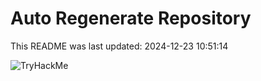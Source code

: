 # Auto Regenerate Repository

This README was last updated: 2024-12-23 10:51:14

 ![TryHackMe](https://tryhackme.com/badge/533634)